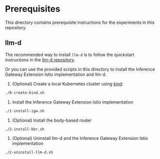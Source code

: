 # Prerequisites

This directory contains prerequisite instructions for the experiments in this repository.

## llm-d

The recommended way to install `llm-d` is to follow the quickstart instructions in the [llm-d repository](https://github.com/llm-d/llm-d/blob/main/guides/QUICKSTART.md).

Or you can use the provided scripts in this directory to install
the Inference Gateway Extension Istio implementation and llm-d.

1. (Optional) Create a local Kubernetes cluster using [kind](https://kind.sigs.k8s.io/):

```bash
./0-create-kind.sh
```

1. Install the Inference Gateway Extension Istio implementation

```bash
./1-install-igw.sh
```

1. (Optional) Install the body-based router

```bash
./2-install-bbr.sh
```

1. (Optional) Uninstall llm-d and the Inference Gateway Extension Istio implementation

```bash
./2-uninstall-llm-d.sh
```
